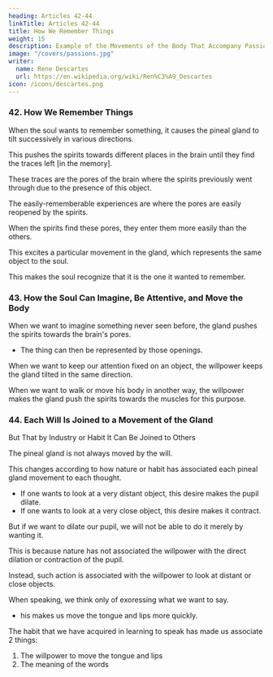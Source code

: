 ```yaml
---
heading: Articles 42-44
linkTitle: Articles 42-44
title: How We Remember Things
weight: 15
description: Example of the Movements of the Body That Accompany Passions and Do Not Depend on the Soul
image: "/covers/passions.jpg"
writer:
  name: Rene Descartes
  url: https://en.wikipedia.org/wiki/Ren%C3%A9_Descartes
icon: /icons/descartes.png
---
```




### 42. How We Remember Things

 <!-- Finds in Memory the Things One Wants to Remember -->

When the soul wants to remember something, it causes the pineal gland to tilt successively in various directions.

This pushes the spirits towards different places in the brain until they find the traces left [in the memory]. 

 <!-- by the object one wants to remember are.  -->

These traces are the pores of the brain where the spirits previously went through due to the presence of this object.

The easily-rememberable experiences are where the pores are easily reopened by the spirits.

 <!-- entering them. -->

When the spirits find these pores, they enter them more easily than the others.

This excites a particular movement in the gland, which represents the same object to the soul.

This makes the soul recognize that it is the one it wanted to remember.


### 43. How the Soul Can Imagine, Be Attentive, and Move the Body

When we want to imagine something never seen before, the gland pushes the spirits towards the brain's pores. 
- The thing can then be represented by those openings. 

When we want to keep our attention fixed on an object, the willpower keeps the gland tilted in the same direction. 

When we want to walk or move his body in another way, the willpower makes the gland push the spirits towards the muscles for this purpose.


### 44. Each Will Is Joined to a Movement of the Gland

But That by Industry or Habit It Can Be Joined to Others

The pineal gland is not always moved by the will.

<!-- However, it is not always the will to excite some movement or other effect in us that can make us excite it. -->

This changes according to how nature or habit has associated each pineal gland movement to each thought.

<!-- will -->
- If one wants to look at a very distant object, this desire makes the pupil dilate.
- If one wants to look at a very close object, this desire makes it contract. 

But if we want to dilate our pupil, we will not be able to do it merely by wanting it.

This is because nature has not associated the willpower with the direct dilation or contraction of the pupil.

<!-- - the gland's movement that pushes the spirits to the optic nerve in the way required to dilate or contract the pupil -->

Instead, such action is associated with the willpower to look at distant or close objects. 


 <!-- the meaning of -->
When speaking, we think only of exoressing what we want to say.
- his makes us move the tongue and lips more quickly.

 <!-- and better than if we thought of moving them in all the ways required to pronounce the same words. -->

The habit that we have acquired in learning to speak has made us associate 2 things:

1. The willpower to move the tongue and lips
2. The meaning of the words

<!-- as the movements of the gland that can -->
<!-- that follow from these movements, rather than with the movements themselves. -->
<!-- action of the soul, which through -->